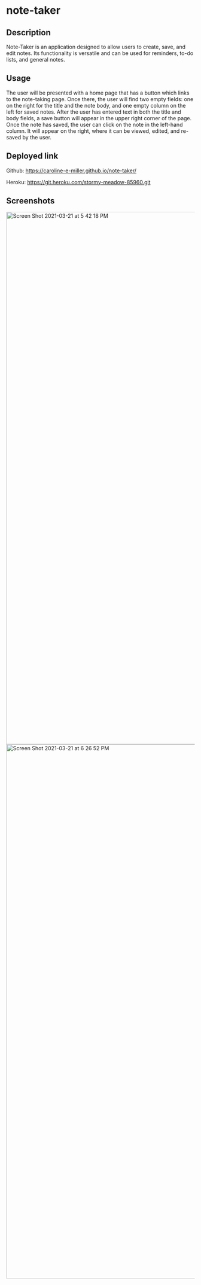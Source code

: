 # note-taker

## Description

Note-Taker is an application designed to allow users to create, save, and edit notes. Its functionality is versatile and can be used for reminders, to-do lists, and general notes.

## Usage

The user will be presented with a home page that has a button which links to the note-taking page. Once there, the user will find two empty fields: one on the right for the title and the note body, and one empty column on the left for saved notes. After the user has entered text in both the title and body fields, a save button will appear in the upper right corner of the page. Once the note has saved, the user can click on the note in the left-hand column. It will appear on the right, where it can be viewed, edited, and re-saved by the user.

## Deployed link

Github:
https://caroline-e-miller.github.io/note-taker/

Heroku:
https://git.heroku.com/stormy-meadow-85960.git

## Screenshots

<img width="1424" alt="Screen Shot 2021-03-21 at 5 42 18 PM" src="https://user-images.githubusercontent.com/70964778/111922962-2dd8ff00-8a73-11eb-80aa-2d1bcbecef44.png">

<img width="1429" alt="Screen Shot 2021-03-21 at 6 26 52 PM" src="https://user-images.githubusercontent.com/70964778/111922965-303b5900-8a73-11eb-9681-d368bfdc521a.png">
